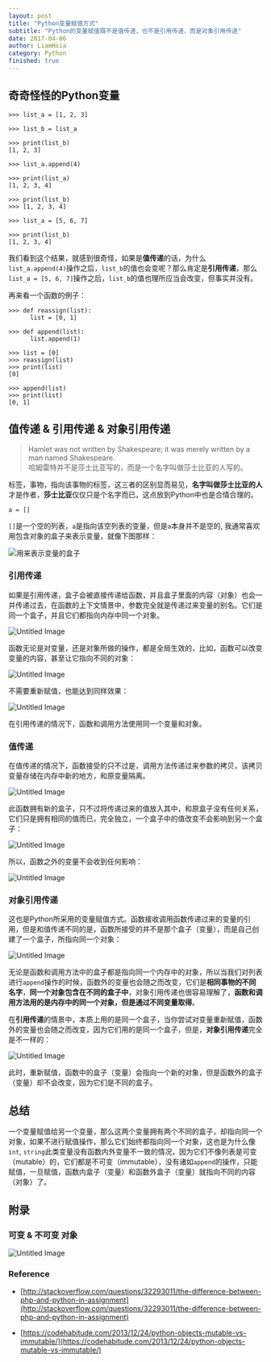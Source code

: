 ```yaml
---
layout: post
title: "Python变量赋值方式"
subtitle: "Python的变量赋值既不是值传递，也不是引用传递，而是对象引用传递"
date: 2017-04-06
author: LiamHsia
category: Python
finished: true
---
```


## 奇奇怪怪的Python变量
```
>>> list_a = [1, 2, 3]

>>> list_b = list_a

>>> print(list_b)
[1, 2, 3]

>>> list_a.append(4)

>>> print(list_a)
[1, 2, 3, 4]

>>> print(list_b)
>>> [1, 2, 3, 4]

>>> list_a = [5, 6, 7]

>>> print(list_b)
[1, 2, 3, 4]
```
我们看到这个结果，就感到很奇怪，如果是**值传递**的话，为什么`list_a.append(4)`操作之后，`list_b`的值也会变呢？那么肯定是**引用传递**，那么`list_a = [5, 6, 7]`操作之后，`list_b`的值也理所应当会改变，但事实并没有。

再来看一个函数的例子：

```
>>> def reassign(list):
      list = [0, 1]

>>> def append(list):
  	  list.append(1)

>>> list = [0]
>>> reassign(list)
>>> print(list) 
[0]

>>> append(list)
>>> print(list)
[0, 1]
```

## 值传递 & 引用传递 & 对象引用传递
> Hamlet was not written by Shakespeare; it was merely written by a man named Shakespeare.     
哈姆雷特并不是莎士比亚写的，而是一个名字叫做莎士比亚的人写的。

标签，事物，指向该事物的标签，这三者的区别显而易见，**名字叫做莎士比亚的人** 才是作者，**莎士比亚**仅仅只是个名字而已，这点放到Python中也是合情合理的。

```
a = []
```
`[]`是一个空的列表，`a`是指向该空列表的变量，但是`a`本身并不是空的, 我通常喜欢用包含对象的盒子来表示变量，就像下图那样：

![用来表示变量的盒子](http://ooyc2y4k2.bkt.clouddn.com/Uz0IE)

### 引用传递
如果是引用传递，盒子会被直接传递给函数，并且盒子里面的内容（对象）也会一并传递过去，在函数的上下文情景中，参数完全就是传递过来变量的别名。它们是同一个盒子，并且它们都指向内存中同一个对象。

![Untitled Image](http://ooyc2y4k2.bkt.clouddn.com/6ksYg)

函数无论是对变量，还是对象所做的操作，都是全局生效的，比如，函数可以改变变量的内容，甚至让它指向不同的对象：

![Untitled Image](http://ooyc2y4k2.bkt.clouddn.com/CupuX)

不需要重新赋值，也能达到同样效果：

![Untitled Image](http://ooyc2y4k2.bkt.clouddn.com/sarOm)

在引用传递的情况下，函数和调用方法使用同一个变量和对象。

### 值传递
在值传递的情况下，函数接受的只不过是，调用方法传递过来参数的拷贝，该拷贝变量存储在内存中新的地方，和原变量隔离。

![Untitled Image](http://ooyc2y4k2.bkt.clouddn.com/wbHpP)

此函数拥有新的盒子，只不过将传递过来的值放入其中，和原盒子没有任何关系，它们只是拥有相同的值而已，完全独立，一个盒子中的值改变不会影响到另一个盒子：

![Untitled Image](http://ooyc2y4k2.bkt.clouddn.com/Rzw3z)

所以，函数之外的变量不会收到任何影响：

![Untitled Image](http://ooyc2y4k2.bkt.clouddn.com/k1A1a)

### 对象引用传递
这也是Python所采用的变量赋值方式。函数接收调用函数传递过来的变量的引用，但是和值传递不同的是，函数所接受的并不是那个盒子（变量），而是自己创建了一个盒子，所指向同一个对象：

![Untitled Image](http://ooyc2y4k2.bkt.clouddn.com/LRxuY)

无论是函数和调用方法中的盒子都是指向同一个内存中的对象，所以当我们对列表进行`append`操作的时候，函数外的变量也会随之而改变，它们是**相同事物的不同名字**，**同一个对象包含在不同的盒子中**，对象引用传递也很容易理解了，**函数和调用方法用的是内存中的同一个对象，但是通过不同变量取得**。

在**引用传递**的情景中，本质上用的是同一个盒子，当你尝试对变量重新赋值，函数外的变量也会随之而改变，因为它们用的是同一个盒子，但是，**对象引用传递**完全是不一样的：

![Untitled Image](http://ooyc2y4k2.bkt.clouddn.com/1KU03)

此时，重新赋值，函数中的盒子（变量）会指向一个新的对象，但是函数外的盒子（变量）却不会改变，因为它们是不同的盒子。

## 总结
一个变量赋值给另一个变量，那么这两个变量拥有两个不同的盒子，却指向同一个对象，如果不进行赋值操作，那么它们始终都指向同一个对象，这也是为什么像`int`, `string`此类变量没有函数内外变量不一致的情况，因为它们不像列表是可变（mutable）的，它们都是不可变（immutable），没有诸如`append`的操作，只能赋值，一旦赋值，函数内盒子（变量）和函数外盒子（变量）就指向不同的内容（对象）了。


## 附录
### 可变 & 不可变 对象
![Untitled Image](http://ooyc2y4k2.bkt.clouddn.com/Zgj4g)
### Reference
- [http://stackoverflow.com/questions/32293011/the-difference-between-php-and-python-in-assignment](http://stackoverflow.com/questions/32293011/the-difference-between-php-and-python-in-assignment)

- [https://codehabitude.com/2013/12/24/python-objects-mutable-vs-immutable/](https://codehabitude.com/2013/12/24/python-objects-mutable-vs-immutable/)